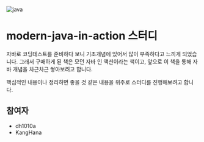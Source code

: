 ![java](https://github.com/dh1010a/modern-java-in-action/assets/51228946/84db25e9-adeb-43b4-956b-cda17184f633)


# modern-java-in-action 스터디

자바로 코딩테스트를 준비하다 보니 기초개념에 있어서 많이 부족하다고 느끼게 되었습니다. 그래서 구매하게 된 책은 모던 자바 인 액션이라는 책이고, 앞으로 이 책을 통해 자바 개념을 차근차근 쌓아보려고 합니다.

핵심적인 내용이나 정리하면 좋을 것 같은 내용을 위주로 스터디를 진행해보려고 합니다.

## 참여자
* dh1010a
* KangHana

